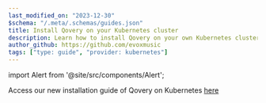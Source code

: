 ```yaml
---
last_modified_on: "2023-12-30"
$schema: "/.meta/.schemas/guides.json"
title: Install Qovery on your Kubernetes cluster
description: Learn how to install Qovery on your own Kubernetes cluster (BYOK)
author_github: https://github.com/evoxmusic
tags: ["type: guide", "provider: kubernetes"]
---
```


import Alert from '@site/src/components/Alert';

<Alert type="warning">

Access our new installation guide of Qovery on Kubernetes [here][docs.getting-started.install-qovery.kubernetes]

</Alert>


[docs.getting-started.install-qovery.kubernetes]: /docs/getting-started/install-qovery/kubernetes/

